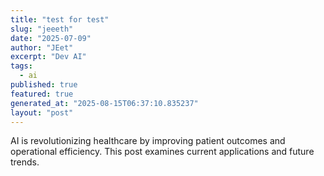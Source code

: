 ```yaml
---
title: "test for test"
slug: "jeeeth"
date: "2025-07-09"
author: "JEet"
excerpt: "Dev AI"
tags:
  - ai
published: true
featured: true
generated_at: "2025-08-15T06:37:10.835237"
layout: "post"
---
```


AI is revolutionizing healthcare by improving patient outcomes and operational efficiency. This post examines current applications and future trends.